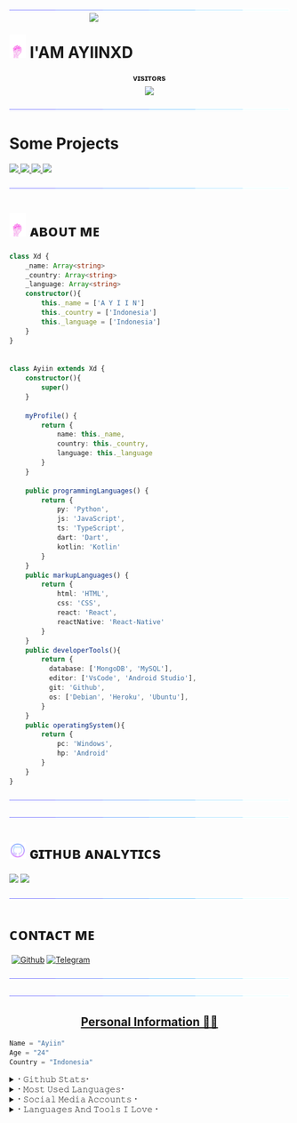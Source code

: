
[<img src="./resources/hr.gif"/>](https://github.com/AyiinXd)
<img align='right' src='https://telegra.ph/file/fc99dc29db5d59d306e60.jpg' width='360'/>
 
<h1> <img src="./resources/hand.webp" width="30px"> I'AM AYIINXD </h1>

<p align="center">
    <b>ᴠɪsɪᴛᴏʀs</b><br>
       <img align="middle" src="https://profile-counter.glitch.me/AyiinXd/count.svg" />
</p>

[<img src="./resources/hr.gif"/>](https://github.com/AyiinXd)

# Some Projects

<a href="https://github.com/AyiinXd/Ayiin-Userbot">
  <img src="https://github-readme-stats.vercel.app/api/pin/?username=AyiinXd&repo=Ayiin-Userbot&cache_seconds=86400&theme=gotham">
</a>

<a href="https://AyiinXd.github.io/AyiinUbot/">
  <img src="https://github-readme-stats.vercel.app/api/pin/?username=AyiinXd&repo=AyiinUbot&cache_seconds=86400&theme=gotham">
</a>

<a href="https://github.com/AyiinXd/AyiinMusic">
  <img src="https://github-readme-stats.vercel.app/api/pin/?username=AyiinXd&repo=AyiinMusic&cache_seconds=86400&theme=gotham">
</a>

<a href="https://github.com/AyiinXd/YinsRobot">
  <img src="https://github-readme-stats.vercel.app/api/pin/?username=AyiinXd&repo=YinsRobot&cache_seconds=86400&theme=gotham">
</a>

[<img src="./resources/hr.gif"/>](https://github.com/AyiinXd)

<h1> <img src="./resources/hand.webp" width="30px"> ᴀʙᴏᴜᴛ ᴍᴇ </h1>

```typescript
class Xd {
    _name: Array<string>
    _country: Array<string>
    _language: Array<string>
    constructor(){
        this._name = ['A Y I I N']
        this._country = ['Indonesia']
        this._language = ['Indonesia']
    }
}


class Ayiin extends Xd {
    constructor(){
        super()
    }

    myProfile() {
        return {
            name: this._name,
            country: this._country,
            language: this._language
        }
    }

    public programmingLanguages() {
        return {
            py: 'Python', 
            js: 'JavaScript',
            ts: 'TypeScript',
            dart: 'Dart',
            kotlin: 'Kotlin'
        }
    }
    public markupLanguages() {
        return {
            html: 'HTML',
            css: 'CSS',
            react: 'React',
            reactNative: 'React-Native'
        }
    }
    public developerTools(){
        return {
          database: ['MongoDB', 'MySQL'],
          editor: ['VsCode', 'Android Studio'],
          git: 'Github',
          os: ['Debian', 'Heroku', 'Ubuntu'],
        }
    }
    public operatingSystem(){
        return {
            pc: 'Windows',
            hp: 'Android'
        }
    }
}
 ```
 [<img src="./resources/hr.gif"/>](https://github.com/AyiinXd)

[<img src="./resources/hr.gif"/>](https://github.com/AyiinXd)
   
<h1> <img src="./resources/github_icon.png" width="30px"> ɢɪᴛʜᴜʙ ᴀɴᴀʟʏᴛɪᴄs </h1>

[<img src="https://github-readme-stats.vercel.app/api?username=AyiinXd&count_private=true&show_icons=true&theme=chartreuse-dark&custom_title=AyiinXd%27S+Github+Stats:-&include_all_commits=true&hide_border=true&bg_color=000000" width="49%">](https://github.com/AyiinXd) [<img src="https://github-readme-streak-stats.herokuapp.com/?user=AyiinXd&theme=chartreuse-dark&hide_border=True&bg_color=000000" width="49%">](https://github.com/AyiinXd)

[<img src="./resources/hr.gif"/>](https://github.com/AyiinXd)

# ᴄᴏɴᴛᴀᴄᴛ ᴍᴇ

<a href="https://open.spotify.com/user/dfrjnf1uxpkfzb2yes1mj9sqx?si=F7PO8_ALQrK5tTFp5Adskg&utm_source=copy-link"><img src="https://img.shields.io/badge/Spotify-1ED760?&style=for-the-badge&logo=spotify&logoColor=white" alt="" srcset=""></a>
[![Github](https://img.shields.io/badge/-Github-181717?style=for-the-badge&logo=Github&logoColor=white)](https://github.com/AyiinXd)
[![Telegram](https://img.shields.io/badge/Telegram-2CA5E0?style=for-the-badge&logo=telegram&logoColor=white)](https://t.me/AyiinXd)
</a>

[<img src="./resources/hr.gif"/>](https://github.com/AyiinXd)

</p>

[<img src="./resources/hr.gif"/>](https://github.com/AyiinXd)


<h2 align="center"><a href='https://t.me/AyiinXd'/><b>Personal Information 👨‍💻</b></h2>


<p align='Middle'><a href='https://t.me/AyiinXd><img src='./resources/telegram_icon.png' width='750"'></a></p>


```python
Name = "Ayiin"
Age = "24"
Country = "Indonesia"
```

<details>
<summary>⠂𝙶𝚒𝚝𝚑𝚞𝚋 𝚂𝚝𝚊𝚝𝚜⠂</summary>
<h2 align="center"><b>⠂𝙶𝚒𝚝𝚑𝚞𝚋 𝚂𝚝𝚊𝚝𝚜⠐
<br>
<br>

----
![GitHub followers](https://img.shields.io/github/followers/AyiinXd?label=Follow&style=social)
[![Profile views](https://komarev.com/ghpvc/?username=AyiinXd&label=Profile%20views)](https://github.com/AyiinXd)
![Github Trophy](https://github-profile-trophy.vercel.app/?username=AyiinXd)
  
<a href="https://github-readme-stats.vercel.app/api?username=AyiinXd&layout=compact&show_icons=true&theme=chartreuse-dark&cache_seconds=1800">
<img width="60%" align="center" alt="𝙼𝚢 𝙶𝚒𝚝𝚑𝚞𝚋 𝚂𝚝𝚊𝚝𝚜" src="https://github-readme-stats.vercel.app/api?username=AyiinXd&show_icons=true&include_all_commits=true&theme=chartreuse-dark&cache_seconds=86400" />

</a>
</b></h2>  
</details>

<details>
<summary>⠂𝙼𝚘𝚜𝚝 𝚄𝚜𝚎𝚍 𝙻𝚊𝚗𝚐𝚞𝚊𝚐𝚎𝚜⠂</summary>
<h2 align="center"><b>⠂𝙼𝚘𝚜𝚝 𝚄𝚜𝚎𝚍 𝙻𝚊𝚗𝚐𝚞𝚊𝚐𝚎𝚜⠐
<br>
<br>
<a href="https://github-readme-stats.vercel.app/api/top-langs/?username=AyiinXd&layout=compact&theme=midnight-purple&hide=Css">
    <img width="60%" align="center" alt="Most Used Languages" src="https://github-readme-stats.vercel.app/api/top-langs/?username=AyiinXd&layout=compact&theme=midnight-purple&hide=Css" />
</a>
</b></h2>  
</details>



<details>
<summary>⠂𝚂𝚘𝚌𝚒𝚊𝚕 𝙼𝚎𝚍𝚒𝚊 𝙰𝚌𝚌𝚘𝚞𝚗𝚝𝚜⠐</summary>
<h2 align="center"><b> ⠂𝚂𝚘𝚌𝚒𝚊𝚕 𝙼𝚎𝚍𝚒𝚊 𝙰𝚌𝚌𝚘𝚞𝚗𝚝𝚜⠐
  <br>
  <br>


[![telegram](https://img.shields.io/badge/Telegram-0088cc?style=for-the-badge&logo=telegram&logocolor=white)](https://t.me/AyiinXd) [![twitter](https://img.shields.io/badge/Twitter-1DA1F2?style=for-the-badge&logo=twitter&logoColor=white)](https://twitter.com/) [![Replit](https://img.shields.io/badge/Repl.it-%230D101E?style=for-the-badge&logo=repl.it&logoColor=white)](https://repl.it/@AyiinXd)</b></h2> 
</details>
<details>
<summary>⠂𝙻𝚊𝚗𝚐𝚞𝚊𝚐𝚎𝚜 𝙰𝚗𝚍 𝚃𝚘𝚘𝚕𝚜 𝙸 𝙻𝚘𝚟𝚎⠐</summary>
<h2 align="center"><b>⠂𝙻𝚊𝚗𝚐𝚞𝚊𝚐𝚎𝚜 𝙰𝚗𝚍 𝚃𝚘𝚘𝚕𝚜 𝙸 𝙻𝚘𝚟𝚎⠐
  <br>
  <br>

  <img alt="Python" src="https://img.shields.io/badge/python-%2314354C.svg?&style=for-the-badge&logo=python&logoColor=white"/>
  <img alt="Adobe" src="https://img.shields.io/badge/adobe-%23FF0000.svg?&style=for-the-badge&logo=adobe&logoColor=white"/>
  <img alt="Visual Studio" src="https://img.shields.io/badge/VisualStudio-5C2D91.svg?&style=for-the-badge&logo=visual-studio&logoColor=white"/>
  <img alt="GitHub" src="https://img.shields.io/badge/github-%23121011.svg?&style=for-the-badge&logo=github&logoColor=white"/>
  <img alt="Git" src="https://img.shields.io/badge/git-%23F05033.svg?&style=for-the-badge&logo=git&logoColor=white"/>
  <img alt="Azure" src="https://img.shields.io/badge/azure-%230072C6.svg?&style=for-the-badge&logo=azure-devops&logoColor=white"/>
<img alt="Heroku" src="https://img.shields.io/badge/heroku-%23430098.svg?&style=for-the-badge&logo=heroku&logoColor=white"/>
  <img alt="MySQL" src="https://img.shields.io/badge/mysql-%2300f.svg?&style=for-the-badge&logo=mysql&logoColor=white"/>
  <img alt="Visual Studio Code" src="https://img.shields.io/badge/VisualStudioCode-0078d7.svg?&style=for-the-badge&logo=visual-studio-code&logoColor=white"/>	
  <img alt="Postgres" src ="https://img.shields.io/badge/postgres-%23316192.svg?&style=for-the-badge&logo=postgresql&logoColor=white"/>
  <img alt="MongoDB" src ="https://img.shields.io/badge/MongoDB-%234ea94b.svg?&style=for-the-badge&logo=mongodb&logoColor=white"/>
  <img alt="SQLite" src ="https://img.shields.io/badge/sqlite-%2307405e.svg?&style=for-the-badge&logo=sqlite&logoColor=white"/>
  <img alt="Ubuntu" src="https://img.shields.io/badge/Ubuntu-E95420?style=for-the-badge&logo=ubuntu&logoColor=white" />
  <img alt="Debian" src="https://img.shields.io/badge/Debian-D70A53?style=for-the-badge&logo=debian&logoColor=white" />  	
  <img alt="Windows 10" src="https://img.shields.io/badge/Windows-0078D6?style=for-the-badge&logo=windows&logoColor=white" />
  <img alt="Android" src="https://img.shields.io/badge/Android-3DDC84?style=for-the-badge&logo=android&logoColor=white" />
</b></h2>
</details>
